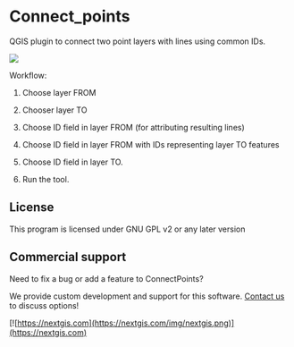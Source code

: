 # Connect_points
QGIS plugin to connect two point layers with lines using common IDs.

![](https://github.com/nextgis/qgis.connect_points/blob/master/docs/example.png?raw=true)

Workflow:

1. Choose layer FROM

2. Chooser layer TO

3. Choose ID field in layer FROM (for attributing resulting lines)

4. Choose ID field in layer FROM with IDs representing layer TO features

5. Choose ID field in layer TO.

6. Run the tool.

License
-------------
This program is licensed under GNU GPL v2 or any later version

Commercial support
----------
Need to fix a bug or add a feature to ConnectPoints? 

We provide custom development and support for this software. [Contact us](https://nextgis.com/contact/) to discuss options!

[![https://nextgis.com](https://nextgis.com/img/nextgis.png)](https://nextgis.com)
